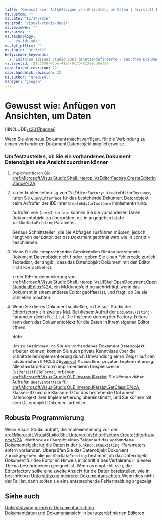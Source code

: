 ```yaml
---
title: "Gewusst wie: Anf&#252;gen von Ansichten, um Daten | Microsoft Docs"
ms.custom: ""
ms.date: "12/14/2016"
ms.prod: "visual-studio-dev14"
ms.reviewer: ""
ms.suite: ""
ms.technology: 
  - "vs-ide-sdk"
ms.tgt_pltfrm: ""
ms.topic: "article"
helpviewer_keywords: 
  - "Editoren [Visual Studio SDK] benutzerdefinierte - zuordnen Dokumentdaten Sichten"
ms.assetid: f92c0838-45be-42b8-9c55-713e9bb8df07
caps.latest.revision: 22
caps.handback.revision: 22
ms.author: "gregvanl"
manager: "ghogen"
---
```

# Gewusst wie: Anf&#252;gen von Ansichten, um Daten
[!INCLUDE[vs2017banner](../code-quality/includes/vs2017banner.md)]

Wenn Sie eine neue Dokumentansicht verfügen, für die Verbindung zu einem vorhandenen Dokument Datenobjekt möglicherweise.  
  
### Um festzustellen, ob Sie ein vorhandenes Dokument Datenobjekt eine Ansicht zuordnen können  
  
1.  Implementieren Sie <xref:Microsoft.VisualStudio.Shell.Interop.IVsEditorFactory.CreateEditorInstance%2A>.  
  
2.  In der Implementierung von `IVsEditorFactory::CreateEditorInstance`, rufen Sie `QueryInterface` für das bestehende Dokument Datenobjekt beim Aufrufen der IDE Ihrer `CreateEditorInstance` Implementierung.  
  
     Aufrufen von `QueryInterface` können Sie die vorhandenen Daten Dokumentobjekt zu überprüfen, die in angegeben ist die `punkDocDataExisting` Parameter.  
  
     Genaue Schnittstellen, die Sie Abfragen ausführen müssen, jedoch hängt von der Editor, der das Dokument geöffnet wird wie in Schritt 4 beschrieben.  
  
3.  Wenn Sie die entsprechenden Schnittstellen für das bestehende Dokument Datenobjekt nicht finden, geben Sie einen Fehlercode zurück, Texteditor, der angibt, dass das Datenobjekt Dokument mit den Editor nicht kompatibel ist.  
  
     In der IDE\-Implementierung von <xref:Microsoft.VisualStudio.Shell.Interop.IVsUIShellOpenDocument.OpenStandardEditor%2A>, ein Meldungsfeld benachrichtigt, wenn das Dokument in einem anderen Editor geöffnet ist, und fragt, ob Sie sie schließen möchten.  
  
4.  Wenn Sie dieses Dokument schließen, ruft Visual Studio die Editorfactory ein zweites Mal. Bei diesem Aufruf der `DocDataExisting` \-Parameter gleich NULL ist. Die Implementierung der Factory\-Editors kann dann das Dokumentobjekt für die Daten in Ihrem eigenen Editor öffnen.  
  
    > [!NOTE]
    >  Um zu bestimmen, ob Sie ein vorhandenes Dokument Datenobjekt arbeiten können, können Sie auch private Kenntnisse über die schnittstellenimplementierung durch Umwandlung einen Zeiger auf den tatsächlichen [!INCLUDE[vcprvc](../code-quality/includes/vcprvc_md.md)] Klasse Ihrer privaten Implementierung. Alle standard\-Editoren implementieren beispielsweise `IVsPersistFileFormat`, erbt von <xref:Microsoft.VisualStudio.OLE.Interop.IPersist>. Sie können daher Aufrufen `QueryInterface` für <xref:Microsoft.VisualStudio.OLE.Interop.IPersist.GetClassID%2A>, Klassen\-ID und die Klassen\-ID für das bestehende Dokument Datenobjekt Ihrer Implementierung übereinstimmt, und Sie können mit dem Datenobjekt Dokument arbeiten.  
  
## Robuste Programmierung  
 Wenn Visual Studio aufruft, die Implementierung von der <xref:Microsoft.VisualStudio.Shell.Interop.IVsEditorFactory.CreateEditorInstance%2A> \-Methode es übergibt einen Zeiger auf das vorhandene Dokumentobjekt für die Daten in der `punkDocDataExisting` \-Parameters, sofern vorhanden. Überprüfen Sie das Datenobjekt Dokument zurückgegeben, die `punkDocDataExisting` bestimmt, ob das Datenobjekt Dokument für den Editor im Hinweis in Schritt 4 des Verfahrens in diesem Thema beschriebenen geeignet ist. Wenn es empfiehlt sich, die Editorfactory sollte eine zweite Ansicht für die Daten bereitstellen, wie in beschrieben [Unterstützung mehrerer Dokumentansichten](../extensibility/supporting-multiple-document-views.md). Wenn dies nicht der Fall ist, dann sollten sie eine entsprechende Fehlermeldung angezeigt.  
  
## Siehe auch  
 [Unterstützung mehrerer Dokumentansichten](../extensibility/supporting-multiple-document-views.md)   
 [Dokumentdaten und Dokumentansicht in benutzerdefinierten Editoren](../extensibility/document-data-and-document-view-in-custom-editors.md)
